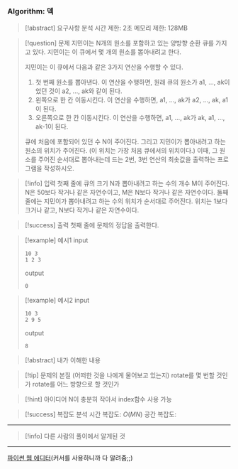 ### Algorithm: 덱

> [!abstract] 요구사항 분석
> 시간 제한: 2초
> 메모리 제한: 128MB

> [!question] 문제
> 지민이는 N개의 원소를 포함하고 있는 양방향 순환 큐를 가지고 있다. 지민이는 이 큐에서 몇 개의 원소를 뽑아내려고 한다.
>
> 지민이는 이 큐에서 다음과 같은 3가지 연산을 수행할 수 있다.
>
> 1. 첫 번째 원소를 뽑아낸다. 이 연산을 수행하면, 원래 큐의 원소가 a1, ..., ak이었던 것이 a2, ..., ak와 같이 된다.
> 2. 왼쪽으로 한 칸 이동시킨다. 이 연산을 수행하면, a1, ..., ak가 a2, ..., ak, a1이 된다.
> 3. 오른쪽으로 한 칸 이동시킨다. 이 연산을 수행하면, a1, ..., ak가 ak, a1, ..., ak-1이 된다.
>
> 큐에 처음에 포함되어 있던 수 N이 주어진다. 그리고 지민이가 뽑아내려고 하는 원소의 위치가 주어진다. (이 위치는 가장 처음 큐에서의 위치이다.) 이때, 그 원소를 주어진 순서대로 뽑아내는데 드는 2번, 3번 연산의 최솟값을 출력하는 프로그램을 작성하시오.

> [!info] 입력
> 첫째 줄에 큐의 크기 N과 뽑아내려고 하는 수의 개수 M이 주어진다. N은 50보다 작거나 같은 자연수이고, M은 N보다 작거나 같은 자연수이다. 둘째 줄에는 지민이가 뽑아내려고 하는 수의 위치가 순서대로 주어진다. 위치는 1보다 크거나 같고, N보다 작거나 같은 자연수이다.

> [!success] 출력
> 첫째 줄에 문제의 정답을 출력한다.

> [!example] 예시1
> input
>
> ```
> 10 3
> 1 2 3
> ```
>
> output
>
> ```
> 0
> ```

> [!example] 예시2
> input
>
> ```
> 10 3
> 2 9 5
> ```
>
> output
>
> ```
> 8
> ```

> [!abstract] 내가 이해한 내용

> [!tip] 문제의 본질 (어떠한 것을 나에게 물어보고 있는지)
> rotate를 몇 번할 것인가
> rotate를 어느 방향으로 할 것인가

> [!hint] 아이디어
> N이 충분히 작아서 index함수 사용 가능

> [!success] 복잡도 분석
> 시간 복잡도: $O(MN)$
> 공간 복잡도:

---

> [!info] 다른 사람의 풀이에서 알게된 것

---

[파이썬 웹 에디터](https://replit.com/@alsrudgh0210/KhakiPrettyClient#main.py)(커서를 사용하니까 다 알려줌;;)
